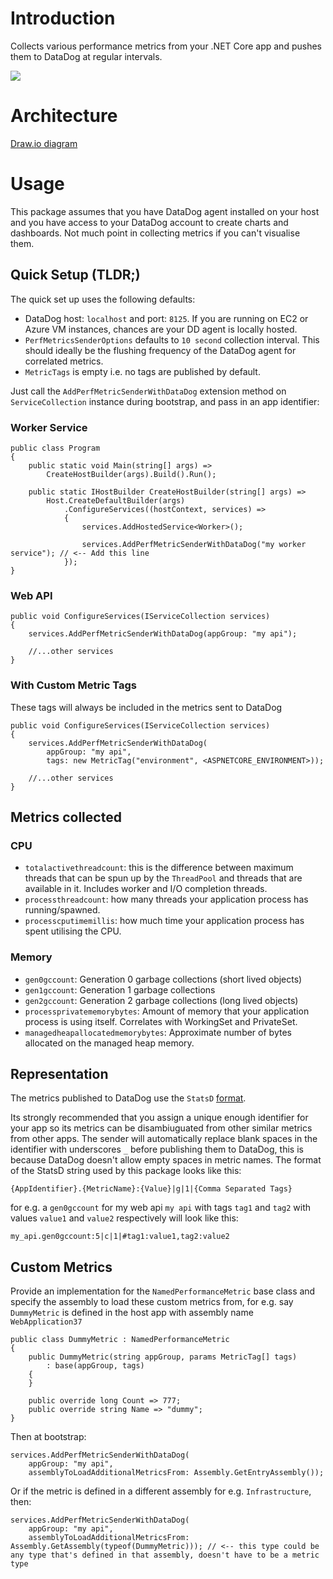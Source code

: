 # Introduction

Collects various performance metrics from your .NET Core app and pushes them to DataDog at regular intervals.

[![](https://img.shields.io/static/v1?label=Nuget&message=v%201.0.0&color=brightgreen&style=for-the-badge&logo=nuget&link=https://www.nuget.org/packages/AppPerformanceMetricsSender/1.0.0)](https://www.nuget.org/packages/AppPerformanceMetricsSender/1.0.0)

# Architecture

[Draw.io diagram](https://viewer.diagrams.net/?highlight=0000ff&nav=1&title=AppPerformanceMetricsSender_Architecture.drawio#R5VtZc6M4EP41rtp5iAshAebRRya7VTM1rspc2TcZZFszGHmFnNjz61cCAQbkYxLb2LupVAW1DtDX%2FXW3jnTgcLF%2B4Hg5%2F8hCEnVsK1x34Khj2wDZdkf9WuEmk%2FRywYzTUDcqBY%2F0F9FCS0tXNCRJpaFgLBJ0WRUGLI5JICoyzDl7qTabsqj61iWekYbgMcBRU%2FqNhmKupcD1y4o%2FCZ3NRT4%2FL6tY4LyxnkkyxyF72RLB%2Bw4ccsZE9rRYD0mkwMtxyfq931FbfBgnsTimw7O3sYK%2FPn16%2FyHZfP2B2eiJ%2FX2nR3nG0UpPWH%2Bs2OQIcLaKQ6IGAR04eJlTQR6XOFC1L1LnUjYXi0hXhziZF21VYYyFIDxOJbalpPqNhAuy3jkVUAAkLYuwBRF8I5voDo6T9dA2BSDKyi%2BlhnxLwz7fUo7jaiHWVjErhi6Bkw8au9%2FA0T4xjicAqVcDyWuCZLsGkFDvXCC5DUxIKMmmi4yLOZuxGEf3pXRQombJUtnmA2NLjdUPIsRGew68EqyKJFlT8X3r%2BUkN1XV0abTWI6eFTV6I5XS%2Fbxe2eqli2S0t5f2y%2BalJ7deZxICteED2YAW1r8N8RsSedshsA5xEWNDn6necXKFew%2BrHq0lEk7lR0R%2FwRAaHinJwRGfKNwQSH8KlQFk8ld63rysWNAwzOyAJ%2FYUn6XgK6iWjsUjn4ww6zmgfZXRo0J1Lh7ytlt32upNfVlf6kwrFci9wNPh67LGaSznwHbC6CBpHzgdh02kizaKuv%2BIj3%2BDIerdH0q4F7CpRETpE1bQ0JpxKwJTlpcIpi4X%2BRtuqR7MWyJ3lEm9gd9q1zznebDXQ1Nlpf24eFbTxIYCqicWB9g7wapaZfcFJ7RSaMhc3kmgOkiWOKxbs%2FrNSSVaq3rsk1W9fJSNguS4r5dNM%2FS08WDaY%2FLhsvKy2DcdWt8rTO7qM9Hs8HfLdmkMCb3N1%2BTCo2wPW9o9zKUcHm7GL8KmUfJQD00A%2BPBLp1HhuCBOe28AfAxz8nKU%2B75HwZxqQd4ZGagFjJUTqJFSfosxAvkvSzpooaEMyxatIvGs9TUSwmidC5DfzRFMyDeC58sQbDEGt5YnoyFDitJkn%2Bg2uPXzpP9z%2FN7LEQ77Thh44qe8s0kTQ3THy%2Bb0namh0hAUesVnhQJWn07FUOdGWvZxX2zKQOuk6DT8HkMHP9ZzdmnkTK5zdGLaMlu9dH1rg9qLCnVyZWKgaGoDrvWZlcsKIAfJt1EMhA7YZMkAzv%2F%2FMBFb9%2BkH6etv6POcEh0nrdAGgShfbam61AdtAlrNtRwL%2F5shi4AoCrXPFvhBXXrVQhzW7g9b%2BhXq9PbJgzdLOsFDPIdxeaHEWkCS5ZgYbNssvy%2BDi1OimGez4btsMPnavrR0GW%2FVE6wCDa%2B2RfYGtNmDYKikYPBx%2FUTyW6rs6EkPUOonRzZE4zVlru%2BmeZ7fN4mO3OdrNWZur4oeh4ojUqLi%2BIIdAc6fvwvywb44fBnr0PL9tejg3QY%2FmhkcZR8acPmNB0u2jBdNvuya2OE7b0QQ0j9sbKEU0VhxJBGc%2FiwtLyl5DyolcNzO1XSrtScl33ts5BXpe7QzRN6BnAO9sZwp20%2Fj6y2VEA5yCYlsDZV%2FYYHgSBFEFK0N3yCKmuByzFPIpjaKa6Ph9a5M5V%2F1cRUFHnwgerzAXVc3dNZi7bTJ3%2B2wacw9oTJ3XMb7AcZC5jXzXOT%2B3%2B1%2FqEfr1PYGGGmHvkmqErS5ky7j%2BtFVzMMYXB3hPlXhuju5mLZ4ksOeXSQ%2FfFPHbjOywucfzjVPRXBJe9rYEOM9tCWiZsc7P5ayu7ec3Ul97xneBi17NbGLI4oRFVWd6vUd4yDMsXy56JGU3z7ULCF28UBDEk2TZMVwbahs8x2%2FGBSN46Pd9hiyWt9ozcy3%2FNwDe%2Fws%3D)

# Usage

This package assumes that you have DataDog agent installed on your host and you have access to your DataDog account to create charts and dashboards. Not much point in collecting metrics if you can't visualise them.

## Quick Setup (TLDR;)

The quick set up uses the following defaults:

- DataDog host: `localhost` and port: `8125`. If you are running on EC2 or Azure VM instances, chances are your DD agent is locally hosted.
- `PerfMetricsSenderOptions` defaults to `10 second` collection interval. This should ideally be the flushing frequency of the DataDog agent for correlated metrics.
- `MetricTags` is empty i.e. no tags are published by default.

Just call the `AddPerfMetricSenderWithDataDog` extension method on `ServiceCollection` instance during bootstrap, and pass in an app identifier:

### Worker Service

```
public class Program
{
    public static void Main(string[] args) => 
        CreateHostBuilder(args).Build().Run();

    public static IHostBuilder CreateHostBuilder(string[] args) =>
        Host.CreateDefaultBuilder(args)
            .ConfigureServices((hostContext, services) =>
            {
                services.AddHostedService<Worker>();

                services.AddPerfMetricSenderWithDataDog("my worker service"); // <-- Add this line
            });
}
```

### Web API

```
public void ConfigureServices(IServiceCollection services)
{    
    services.AddPerfMetricSenderWithDataDog(appGroup: "my api");
    
    //...other services
}
```

### With Custom Metric Tags

These tags will always be included in the metrics sent to DataDog

```
public void ConfigureServices(IServiceCollection services)
{    
    services.AddPerfMetricSenderWithDataDog(
        appGroup: "my api",        
        tags: new MetricTag("environment", <ASPNETCORE_ENVIRONMENT>));
    
    //...other services
}
```

## Metrics collected

### CPU

- `totalactivethreadcount`: this is the difference between maximum threads that can be spun up by the `ThreadPool` and threads that are available in it. Includes worker and I/O completion threads.
- `processthreadcount`: how many threads your application process has running/spawned.
- `processcputimemillis`: how much time your application process has spent utilising the CPU.

### Memory
- `gen0gccount`: Generation 0 garbage collections (short lived objects)
- `gen1gccount`: Generation 1 garbage collections
- `gen2gccount`: Generation 2 garbage collections (long lived objects)
- `processprivatememorybytes`: Amount of memory that your application process is using itself. Correlates with WorkingSet and PrivateSet.
- `managedheapallocatedmemorybytes`: Approximate number of bytes allocated on the managed heap memory.

## Representation

The metrics published to DataDog use the `StatsD` [format](https://docs.datadoghq.com/developers/dogstatsd/datagram_shell/?tab=metrics).

Its strongly recommended that you assign a unique enough identifier for your app so its metrics can be disambiuguated from other similar metrics from other apps. The sender will automatically replace blank spaces in the identifier with underscores `_` before publishing them to DataDog, this is because DataDog doesn't allow empty spaces in metric names. The format of the StatsD string used by this package looks like this:

`{AppIdentifier}.{MetricName}:{Value}|g|1|{Comma Separated Tags}`

for e.g. a `gen0gccount` for my web api `my api` with tags `tag1` and `tag2` with values `value1` and `value2` respectively will look like this:

`my_api.gen0gccount:5|c|1|#tag1:value1,tag2:value2`

## Custom Metrics

Provide an implementation for the `NamedPerformanceMetric` base class and specify the assembly to load these custom metrics from, for e.g. say `DummyMetric` is defined in the host app with assembly name `WebApplication37`

```
public class DummyMetric : NamedPerformanceMetric
{
    public DummyMetric(string appGroup, params MetricTag[] tags)
        : base(appGroup, tags)
    {
    }

    public override long Count => 777;
    public override string Name => "dummy";
}
```

Then at bootstrap:

```
services.AddPerfMetricSenderWithDataDog(
    appGroup: "my api",    
    assemblyToLoadAdditionalMetricsFrom: Assembly.GetEntryAssembly());
```

Or if the metric is defined in a different assembly for e.g. `Infrastructure`, then:

```
services.AddPerfMetricSenderWithDataDog(
    appGroup: "my api",    
    assemblyToLoadAdditionalMetricsFrom: Assembly.GetAssembly(typeof(DummyMetric))); // <-- this type could be any type that's defined in that assembly, doesn't have to be a metric type
```
